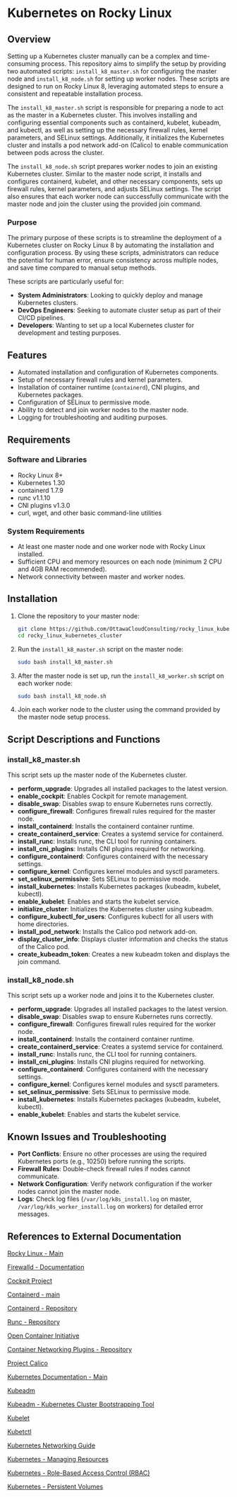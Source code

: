  # Kubernetes on Rocky Linux
 
 ## Overview
 
Setting up a Kubernetes cluster manually can be a complex and time-consuming process. This repository aims to simplify the setup by providing two automated scripts: `install_k8_master.sh` for configuring the master node and `install_k8_node.sh` for setting up worker nodes. These scripts are designed to run on Rocky Linux 8, leveraging automated steps to ensure a consistent and repeatable installation process.

The `install_k8_master.sh` script is responsible for preparing a node to act as the master in a Kubernetes cluster. This involves installing and configuring essential components such as containerd, kubelet, kubeadm, and kubectl, as well as setting up the necessary firewall rules, kernel parameters, and SELinux settings. Additionally, it initializes the Kubernetes cluster and installs a pod network add-on (Calico) to enable communication between pods across the cluster.

The `install_k8_node.sh` script prepares worker nodes to join an existing Kubernetes cluster. Similar to the master node script, it installs and configures containerd, kubelet, and other necessary components, sets up firewall rules, kernel parameters, and adjusts SELinux settings. The script also ensures that each worker node can successfully communicate with the master node and join the cluster using the provided join command.
 
 ### Purpose
 
The primary purpose of these scripts is to streamline the deployment of a Kubernetes cluster on Rocky Linux 8 by automating the installation and configuration process. By using these scripts, administrators can reduce the potential for human error, ensure consistency across multiple nodes, and save time compared to manual setup methods.

These scripts are particularly useful for:

- **System Administrators**: Looking to quickly deploy and manage Kubernetes clusters.
- **DevOps Engineers**: Seeking to automate cluster setup as part of their CI/CD pipelines.
- **Developers**: Wanting to set up a local Kubernetes cluster for development and testing purposes.
 
 ## Features
 
 - Automated installation and configuration of Kubernetes components.
 - Setup of necessary firewall rules and kernel parameters.
 - Installation of container runtime (`containerd`), CNI plugins, and Kubernetes packages.
 - Configuration of SELinux to permissive mode.
 - Ability to detect and join worker nodes to the master node.
 - Logging for troubleshooting and auditing purposes.
 
 ## Requirements
 
 ### Software and Libraries
 
 - Rocky Linux 8+
 - Kubernetes 1.30
 - containerd 1.7.9
 - runc v1.1.10
 - CNI plugins v1.3.0
 - curl, wget, and other basic command-line utilities
 
 ### System Requirements
 
 - At least one master node and one worker node with Rocky Linux installed.
 - Sufficient CPU and memory resources on each node (minimum 2 CPU and 4GB RAM recommended).
 - Network connectivity between master and worker nodes.
 
 ## Installation
 
 1. Clone the repository to your master node:
    ```bash
    git clone https://github.com/OttawaCloudConsulting/rocky_linux_kubernetes_cluster.git
    cd rocky_linux_kubernetes_cluster
    ```
 
 2. Run the `install_k8_master.sh` script on the master node:
    ```bash
    sudo bash install_k8_master.sh
    ```
 
 3. After the master node is set up, run the `install_k8_worker.sh` script on each worker node:
    ```bash
    sudo bash install_k8_node.sh
    ```
 
 4. Join each worker node to the cluster using the command provided by the master node setup process.
 
 ## Script Descriptions and Functions
 
 ### install_k8_master.sh
 
 This script sets up the master node of the Kubernetes cluster.
 
 - **perform_upgrade**: Upgrades all installed packages to the latest version.
 - **enable_cockpit**: Enables Cockpit for remote management.
 - **disable_swap**: Disables swap to ensure Kubernetes runs correctly.
 - **configure_firewall**: Configures firewall rules required for the master node.
 - **install_containerd**: Installs the containerd container runtime.
 - **create_containerd_service**: Creates a systemd service for containerd.
 - **install_runc**: Installs runc, the CLI tool for running containers.
 - **install_cni_plugins**: Installs CNI plugins required for networking.
 - **configure_containerd**: Configures containerd with the necessary settings.
 - **configure_kernel**: Configures kernel modules and sysctl parameters.
 - **set_selinux_permissive**: Sets SELinux to permissive mode.
 - **install_kubernetes**: Installs Kubernetes packages (kubeadm, kubelet, kubectl).
 - **enable_kubelet**: Enables and starts the kubelet service.
 - **initialize_cluster**: Initializes the Kubernetes cluster using kubeadm.
 - **configure_kubectl_for_users**: Configures kubectl for all users with home directories.
 - **install_pod_network**: Installs the Calico pod network add-on.
 - **display_cluster_info**: Displays cluster information and checks the status of the Calico pod.
 - **create_kubeadm_token**: Creates a new kubeadm token and displays the join command.
 
 ### install_k8_node.sh
 
 This script sets up a worker node and joins it to the Kubernetes cluster.
 
 - **perform_upgrade**: Upgrades all installed packages to the latest version.
 - **disable_swap**: Disables swap to ensure Kubernetes runs correctly.
 - **configure_firewall**: Configures firewall rules required for the worker node.
 - **install_containerd**: Installs the containerd container runtime.
 - **create_containerd_service**: Creates a systemd service for containerd.
 - **install_runc**: Installs runc, the CLI tool for running containers.
 - **install_cni_plugins**: Installs CNI plugins required for networking.
 - **configure_containerd**: Configures containerd with the necessary settings.
 - **configure_kernel**: Configures kernel modules and sysctl parameters.
 - **set_selinux_permissive**: Sets SELinux to permissive mode.
 - **install_kubernetes**: Installs Kubernetes packages (kubeadm, kubelet, kubectl).
 - **enable_kubelet**: Enables and starts the kubelet service.
 
 ## Known Issues and Troubleshooting
 
 - **Port Conflicts**: Ensure no other processes are using the required Kubernetes ports (e.g., 10250) before running the scripts.
 - **Firewall Rules**: Double-check firewall rules if nodes cannot communicate.
 - **Network Configuration**: Verify network configuration if the worker nodes cannot join the master node.
 - **Logs**: Check log files (`/var/log/k8s_install.log` on master, `/var/log/k8s_worker_install.log` on workers) for detailed error messages.
 
 ## References to External Documentation

[Rocky Linux - Main](https://rockylinux.org)

[Firewalld - Documentation](https://firewalld.org/documentation/concepts.html)

[Cockpit Project](https://cockpit-project.org)

[Containerd - main](https://containerd.io)

[Containerd - Repository](https://github.com/containerd/containerd)

[Runc - Repository](https://github.com/opencontainers/runc)

[Open Container Initiative](https://opencontainers.org)

[Container Networking Plugins - Repository](https://github.com/containernetworking/plugins)

[Project Calico](https://docs.tigera.io)
 
[Kubernetes Documentation - Main](https://kubernetes.io/docs/home/#)

[Kubeadm](https://kubernetes.io/docs/setup/production-environment/tools/kubeadm/install-kubeadm/)

[Kubeadm - Kubernetes Cluster Bootstrapping Tool](https://kubernetes.io/docs/setup/production-environment/tools/kubeadm/)

[Kubelet](https://kubernetes.io/docs/reference/command-line-tools-reference/kubelet/)

[Kubetctl](https://kubernetes.io/docs/reference/kubectl/)

[Kubernetes Networking Guide](https://kubernetes.io/docs/concepts/cluster-administration/networking/)

[Kubernetes - Managing Resources](https://kubernetes.io/docs/concepts/configuration/manage-resources-containers/)

[Kubernetes - Role-Based Access Control (RBAC)](https://kubernetes.io/docs/reference/access-authn-authz/rbac/)

[Kubernetes - Persistent Volumes](https://kubernetes.io/docs/concepts/storage/persistent-volumes/)

